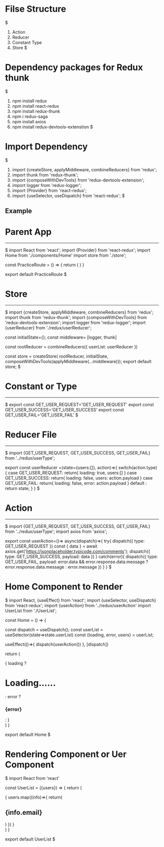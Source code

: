 # Filse Structure

$
1. Action
2. Reducer
3. Constant Type
4. Store
$

# Dependency packages for Redux thunk
$ 
1. npm install redux
2. npm install react-redux
3. npm install redux-thunk
4. npm i redux-saga
5. npm install axios
6. npm install redux-devtools-extenstion
$


# Import Dependency
$ 
1. import {createStore, applyMiddleware, combineReducers} from 'redux';
2. import thunk from 'redux-thunk';
3. import {composeWithDevTools} from 'redux-devtools-extension';
4. import logger from 'redux-logger';
5. import {Provider} from 'react-redux';
6. import {useSelector, useDispatch} from 'react-redux';
$



## Example

# Parent App
--------------
$
import React from 'react';
import {Provider} from 'react-redux';
import Home from './components/Home'
import store from './store';

const PracticeRoute = () => {
  return (
    <Provider store={store}>
      <Home/>
    </Provider>
  )
}

export default PracticeRoute
$

# Store
----------
$
import {createStore, applyMiddleware, combineReducers} from 'redux';
import thunk from 'redux-thunk';
import {composeWithDevTools} from 'redux-devtools-extension';
import logger from 'redux-logger';
import {userReducer} from './redux/userReducer';


const initialState={};
const middleware= [logger, thunk]

const rootReducer = combineReducers({
   userList: userReducer
})

const store = createStore(
  rootReducer, 
  initialState, 
  composeWithDevTools(applyMiddleware(...middleware)));
export default store;
$

# Constant or Type
------------------
$
export const GET_USER_REQUEST='GET_USER_REQUEST'
export const GET_USER_SUCCESS='GET_USER_SUCCESS'
export const GET_USER_FAIL='GET_USER_FAIL'
$

# Reducer File
--------------
$
import {GET_USER_REQUEST, GET_USER_SUCCESS, GET_USER_FAIL} from '../redux/userType';



export const userReducer =(state={users:[]}, action)=>{
  switch(action.type){
    case GET_USER_REQUEST:
      return{
        loading: true,
        users:[]
      }
    case GET_USER_SUCCESS:
      return{
        loading: false,
        users: action.payload
      }
    case GET_USER_FAIL:
      return{
        loading: false,
        error: action.payload
      }
    default :
      return state;
  }
}
$


# Action 
-----------

$
import {GET_USER_REQUEST, GET_USER_SUCCESS, GET_USER_FAIL} from '../redux/userType';
import axios from 'axios';



export const userAction=()=> async(dispatch)=>{
  try{
    dispatch({
      type: GET_USER_REQUEST
    })
    const { data } = await axios.get('https://jsonplaceholder.typicode.com/comments');
    dispatch({
      type: GET_USER_SUCCESS,
      payload: data
    })
  } catch(error){
    dispatch({
      type: GET_USER_FAIL,
      payload: error.data && error.response.data.message ? error.response.data.message : error.message
    })
  }
}
$


# Home Component to Render


$
import React, {useEffect} from 'react';
import {useSelector, useDispatch} from 'react-redux';
import {userAction} from '../redux/userAction'
import UserList from './UserList';



const Home = () => {

  const dispatch = useDispatch();
  const userList = useSelector(state=>state.userList)
  const {loading, error, users} = userList;

  useEffect(()=>{
    dispatch(userAction())
  }, [dispatch])



  return (
    <div>
      {
        loading ? <h1>Loading......</h1>
        : error ? <h3>{error}</h3> 
        : <UserList users={users}/>
      }
    </div>
  )
}

export default Home
$

# Rendering Component or Uer Component

$
import React from 'react'

const UserList = ({users}) => {
  return (
    <div>
      {
        users.map((info)=>{
          return(
            <div key={info.id}>
              <h2>{info.email}</h2>
            </div>
          )
        })
      }
    </div>
  )
}

export default UserList
$
